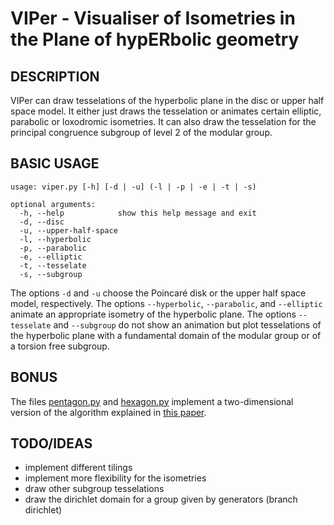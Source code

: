 VIPer - Visualiser of Isometries in the Plane of hypERbolic geometry
====================================================================

DESCRIPTION
-----------

VIPer can draw tesselations of the hyperbolic plane in the disc or upper half
space model. It either just draws the tesselation or animates certain elliptic,
parabolic or loxodromic isometries. It can also draw the tesselation for the
principal congruence subgroup of level 2 of the modular group.

BASIC USAGE
-----------

```
usage: viper.py [-h] [-d | -u] (-l | -p | -e | -t | -s)

optional arguments:
  -h, --help            show this help message and exit
  -d, --disc
  -u, --upper-half-space
  -l, --hyperbolic
  -p, --parabolic
  -e, --elliptic
  -t, --tesselate
  -s, --subgroup
```

The options `-d` and `-u` choose the Poincaré disk or the upper half space model, respectively.
The options `--hyperbolic`, `--parabolic`, and `--elliptic` animate an appropriate isometry of the hyperbolic plane.
The options `--tesselate` and `--subgroup` do not show an animation but plot tesselations of the hyperbolic plane with a fundamental domain of the modular group or of a torsion free subgroup.

BONUS
-----

The files [pentagon.py](pentagon.py) and [hexagon.py](hexagon.py) implement a two-dimensional version of the algorithm explained in [this paper](https://doi.org/10.1007/s10711-018-0357-y).

TODO/IDEAS
----------

 - implement different tilings
 - implement more flexibility for the isometries
 - draw other subgroup tesselations
 - draw the dirichlet domain for a group given by generators (branch dirichlet)

